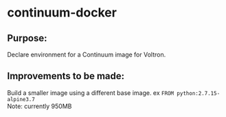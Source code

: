 # continuum-docker

## Purpose:
Declare environment for a Continuum image for Voltron.

## Improvements to be made:
Build a smaller image using a different base image. ex `FROM python:2.7.15-alpine3.7`  
Note: currently 950MB
